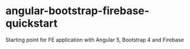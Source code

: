 # angular-bootstrap-firebase-quickstart
Starting point for FE application with Angular 5, Bootstrap 4 and Firebase
